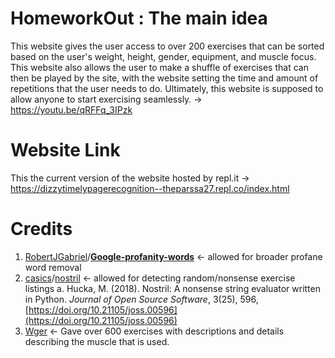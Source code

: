 # HomeworkOut : The main idea
This website gives the user access to over 200 exercises that can be sorted based on the user's weight, height, gender, equipment, and muscle focus. This website also allows the user to make a shuffle of exercises that can then be played by the site, with the website setting the time and amount of repetitions that the user needs to do. Ultimately, this website is supposed to allow anyone to start exercising seamlessly. -> https://youtu.be/qRFFq_3IPzk

# Website Link
This the current version of the website hosted by repl.it -> https://dizzytimelypagerecognition--theparssa27.repl.co/index.html

# Credits
 1. [RobertJGabriel](https://github.com/RobertJGabriel)/**[Google-profanity-words](https://github.com/RobertJGabriel/Google-profanity-words)** <- allowed for broader profane word removal
 2. [casics](https://github.com/casics)/[nostril](https://github.com/casics/nostril) <- allowed for detecting random/nonsense exercise listings
	 a. Hucka, M. (2018). Nostril: A nonsense string evaluator written in Python.  _Journal of Open Source Software_, 3(25), 596,  [https://doi.org/10.21105/joss.00596](https://doi.org/10.21105/joss.00596)
 3. [Wger](https://wger.de/en/software/api) <- Gave over 600 exercises with descriptions and details describing the muscle that is used.

